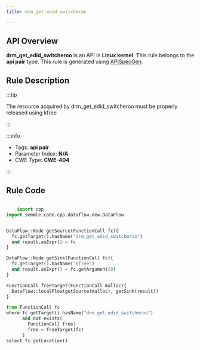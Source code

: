 ```yaml
---
title: drm_get_edid_switcheroo

---
```



## API Overview
**drm_get_edid_switcheroo** is an API in **Linux kernel**. This rule belongs to the **api pair** type. This rule is generated using [APISpecGen](../../tools/APISpecGen).
## Rule Description

:::tip

The resource acquired by drm_get_edid_switcheroo must be properly released using kfree

:::

:::info

- Tags: **api pair**
- Parameter Index: **N/A**
- CWE Type: **CWE-404**

:::

## Rule Code
```python

    import cpp
import semmle.code.cpp.dataflow.new.DataFlow


DataFlow::Node getSource(FunctionCall fc){
  fc.getTarget().hasName("drm_get_edid_switcheroo")
  and result.asExpr() = fc
}

DataFlow::Node getSink(FunctionCall fc){
  fc.getTarget().hasName("kfree")
  and result.asExpr() = fc.getArgument(0)
}

FunctionCall freeTarget(FunctionCall malloc){
  DataFlow::localFlow(getSource(malloc), getSink(result))
}

from FunctionCall fc
where fc.getTarget().hasName("drm_get_edid_switcheroo")
      and not exists(
        FunctionCall free| 
        free = freeTarget(fc)
      )
select fc.getLocation()

    
```